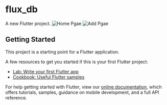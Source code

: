 # flux_db

A new Flutter project.
![Home Pgae](https://i.imgur.com/fjYJHyO.png)
![Add Pgae](https://i.imgur.com/Z9HkFtc.png)

## Getting Started

This project is a starting point for a Flutter application.

A few resources to get you started if this is your first Flutter project:

- [Lab: Write your first Flutter app](https://flutter.dev/docs/get-started/codelab)
- [Cookbook: Useful Flutter samples](https://flutter.dev/docs/cookbook)

For help getting started with Flutter, view our
[online documentation](https://flutter.dev/docs), which offers tutorials,
samples, guidance on mobile development, and a full API reference.
